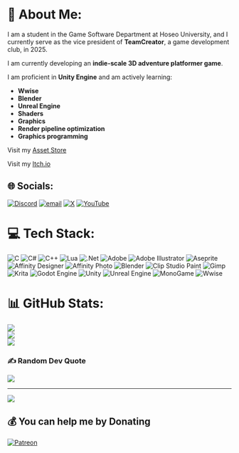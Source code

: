 # 💫 About Me:
<p>I am a student in the Game Software Department at Hoseo University, and I currently serve as the vice president of <strong>TeamCreator</strong>, a game development club, in 2025.</p>

<p>I am currently developing an <strong>indie-scale 3D adventure platformer game</strong>.</p>

<p>I am proficient in <strong>Unity Engine</strong> and am actively learning:</p>

<ul>
  <li><strong>Wwise</strong></li>
  <li><strong>Blender</strong></li>
  <li><strong>Unreal Engine</strong></li>
  <li><strong>Shaders</strong></li>
  <li><strong>Graphics</strong></li>
  <li><strong>Render pipeline optimization</strong></li>
  <li><strong>Graphics programming</strong></li>
</ul>

Visit my [Asset Store](https://assetstore.unity.com/publishers/114900)

Visit my [Itch.io](https://sunyunie.itch.io/ffmpeg-nyaagui)

## 🌐 Socials:
[![Discord](https://img.shields.io/badge/Discord-%237289DA.svg?logo=discord&logoColor=white)](https://discord.gg/@cavestory_) [![email](https://img.shields.io/badge/Email-D14836?logo=gmail&logoColor=white)](mailto:cathook@naver.com) [![X](https://img.shields.io/badge/X-black.svg?logo=X&logoColor=white)](https://x.com/Sunyunie_) [![YouTube](https://img.shields.io/badge/YouTube-%23FF0000.svg?logo=YouTube&logoColor=white)](https://youtube.com/@Sunyunie) 

# 💻 Tech Stack:
![C](https://img.shields.io/badge/c-%2300599C.svg?style=for-the-badge&logo=c&logoColor=white) ![C#](https://img.shields.io/badge/c%23-%23239120.svg?style=for-the-badge&logo=csharp&logoColor=white) ![C++](https://img.shields.io/badge/c++-%2300599C.svg?style=for-the-badge&logo=c%2B%2B&logoColor=white) ![Lua](https://img.shields.io/badge/lua-%232C2D72.svg?style=for-the-badge&logo=lua&logoColor=white) ![.Net](https://img.shields.io/badge/.NET-5C2D91?style=for-the-badge&logo=.net&logoColor=white) ![Adobe](https://img.shields.io/badge/adobe-%23FF0000.svg?style=for-the-badge&logo=adobe&logoColor=white) ![Adobe Illustrator](https://img.shields.io/badge/adobe%20illustrator-%23FF9A00.svg?style=for-the-badge&logo=adobe%20illustrator&logoColor=white) ![Aseprite](https://img.shields.io/badge/Aseprite-FFFFFF?style=for-the-badge&logo=Aseprite&logoColor=#7D929E) ![Affinity Designer](https://img.shields.io/badge/affinity%20desginer-%231B72BE.svg?style=for-the-badge&logo=affinity-designer&logoColor=white) ![Affinity Photo](https://img.shields.io/badge/affinityphoto-%237E4DD2.svg?style=for-the-badge&logo=affinity-photo&logoColor=white) ![Blender](https://img.shields.io/badge/blender-%23F5792A.svg?style=for-the-badge&logo=blender&logoColor=white) ![Clip Studio Paint](https://img.shields.io/badge/ClipStudioPaint-%23CFD3D3.svg?style=for-the-badge&logo=ClipStudioPaint&logoColor=white) ![Gimp](https://img.shields.io/badge/Gimp-657D8B?style=for-the-badge&logo=gimp&logoColor=FFFFFF) ![Krita](https://img.shields.io/badge/Krita-203759?style=for-the-badge&logo=krita&logoColor=EEF37B) ![Godot Engine](https://img.shields.io/badge/GODOT-%23FFFFFF.svg?style=for-the-badge&logo=godot-engine) ![Unity](https://img.shields.io/badge/unity-%23000000.svg?style=for-the-badge&logo=unity&logoColor=white) ![Unreal Engine](https://img.shields.io/badge/unrealengine-%23313131.svg?style=for-the-badge&logo=unrealengine&logoColor=white) ![MonoGame](https://img.shields.io/badge/monogame-E73C00?style=for-the-badge&logo=monogame&logoColor=white) ![Wwise](https://img.shields.io/badge/wwise-00549F?style=for-the-badge&logoColor=white)


# 📊 GitHub Stats:
![](https://github-readme-stats.vercel.app/api?username=Sunyunie&theme=blue_navy&hide_border=false&include_all_commits=true&count_private=true)<br/>
![](https://nirzak-streak-stats.vercel.app/?user=Sunyunie&theme=blue_navy&hide_border=false)<br/>
![](https://github-readme-stats.vercel.app/api/top-langs/?username=Sunyunie&theme=blue_navy&hide_border=false&include_all_commits=true&count_private=true&layout=compact)

### ✍️ Random Dev Quote
![](https://quotes-github-readme.vercel.app/api?type=horizontal&theme=radical)

---
[![](https://visitcount.itsvg.in/api?id=Sunyunie&icon=10&color=1)](https://visitcount.itsvg.in)

  ## 💰 You can help me by Donating
  [![Patreon](https://img.shields.io/badge/Patreon-F96854?style=for-the-badge&logo=patreon&logoColor=white)](https://patreon.com/Sunyunie?utm_medium=unknown&utm_source=join_link&utm_campaign=creatorshare_creator&utm_content=copyLink)

  
<!-- Proudly created with GPRM ( https://gprm.itsvg.in ) -->
